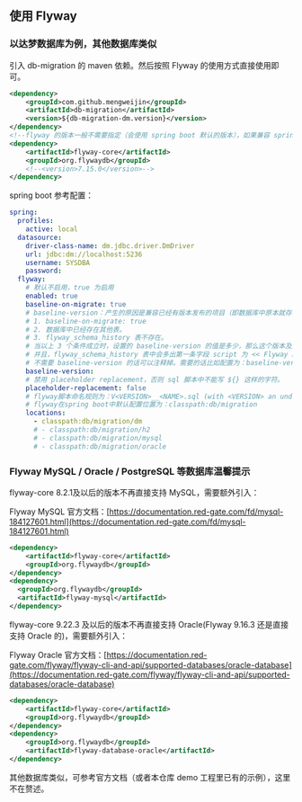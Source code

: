 ## 使用 Flyway

### 以达梦数据库为例，其他数据库类似
引入 db-migration 的 maven 依赖。然后按照 Flyway 的使用方式直接使用即可。

```xml
<dependency>
    <groupId>com.github.mengweijin</groupId>
    <artifactId>db-migration</artifactId>
    <version>${db-migration-dm.version}</version>
</dependency>
<!--flyway 的版本一般不需要指定（会使用 spring boot 默认的版本），如果兼容 spring boot 2.5 和 2.4 版本，则需要明确指定为 7.15.0 版本。-->
<dependency>
    <artifactId>flyway-core</artifactId>
    <groupId>org.flywaydb</groupId>
    <!--<version>7.15.0</version>-->
</dependency>
```

spring boot 参考配置：

```yaml
spring:
  profiles:
    active: local
  datasource:
    driver-class-name: dm.jdbc.driver.DmDriver
    url: jdbc:dm://localhost:5236
    username: SYSDBA
    password:
  flyway:
    # 默认不启用，true 为启用
    enabled: true
    baseline-on-migrate: true
    # baseline-version：产生的原因是兼容已经有版本发布的项目（即数据库中原本就存在一些表），要满足 3 个条件：
    # 1. baseline-on-migrate: true
    # 2. 数据库中已经存在其他表。
    # 3. flyway_schema_history 表不存在。
    # 当以上 3 个条件成立时，设置的 baseline-version 的值是多少，那么这个版本及之前版本的脚本都不会被执行。
    # 并且，flyway_schema_history 表中会多出第一条字段 script 为 << Flyway Baseline >> 的数据记录。
    # 不需要 baseline-version 的话可以注释掉。需要的话比如配置为：baseline-version: 2020.12.11
    baseline-version: 
    # 禁用 placeholder replacement，否则 sql 脚本中不能写 ${} 这样的字符。
    placeholder-replacement: false
    # flyway脚本命名规则为：V<VERSION>__<NAME>.sql (with <VERSION> an underscore-separated version, such as ‘1’ or ‘2_1’)
    # flyway在spring boot中默认配置位置为：classpath:db/migration
    locations:
      - classpath:db/migration/dm
      # - classpath:db/migration/h2
      # - classpath:db/migration/mysql
      # - classpath:db/migration/oracle
```

### Flyway MySQL / Oracle / PostgreSQL 等数据库温馨提示
flyway-core 8.2.1及以后的版本不再直接支持 MySQL，需要额外引入：

Flyway MySQL 官方文档：[https://documentation.red-gate.com/fd/mysql-184127601.html](https://documentation.red-gate.com/fd/mysql-184127601.html)
```xml
<dependency>
    <artifactId>flyway-core</artifactId>
    <groupId>org.flywaydb</groupId>
</dependency>
<dependency>
  <groupId>org.flywaydb</groupId>
  <artifactId>flyway-mysql</artifactId>
</dependency>
```

flyway-core 9.22.3 及以后的版本不再直接支持 Oracle(Flyway 9.16.3 还是直接支持 Oracle 的)，需要额外引入：

Flyway Oracle 官方文档：[https://documentation.red-gate.com/flyway/flyway-cli-and-api/supported-databases/oracle-database](https://documentation.red-gate.com/flyway/flyway-cli-and-api/supported-databases/oracle-database)
```xml
<dependency>
    <artifactId>flyway-core</artifactId>
    <groupId>org.flywaydb</groupId>
</dependency>
<dependency>
    <groupId>org.flywaydb</groupId>
    <artifactId>flyway-database-oracle</artifactId>
</dependency>
```

其他数据库类似，可参考官方文档（或者本仓库 demo 工程里已有的示例），这里不在赘述。
